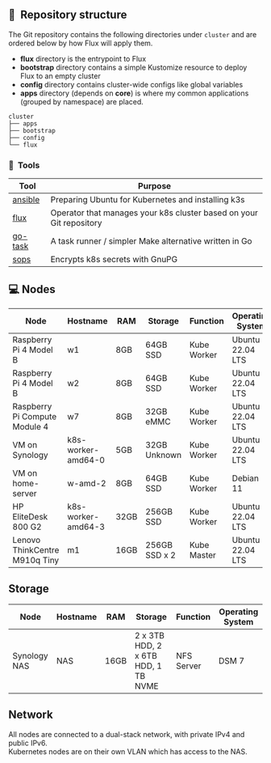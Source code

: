 ## :open_file_folder:&nbsp; Repository structure

The Git repository contains the following directories under `cluster` and are ordered below by how Flux will apply them.

- **flux** directory is the entrypoint to Flux
- **bootstrap** directory contains a simple Kustomize resource to deploy Flux to an empty cluster
- **config** directory contains cluster-wide configs like global variables
- **apps** directory (depends on **core**) is where my common applications (grouped by namespace) are placed.

```
cluster
├── apps
├── bootstrap
├── config
└── flux
```

### :wrench:&nbsp; Tools

| Tool                                                               | Purpose                                                             |
|--------------------------------------------------------------------|---------------------------------------------------------------------|
| [ansible](https://www.ansible.com)                                 | Preparing Ubuntu for Kubernetes and installing k3s                  |
| [flux](https://toolkit.fluxcd.io/)                                 | Operator that manages your k8s cluster based on your Git repository |
| [go-task](https://github.com/go-task/task)                         | A task runner / simpler Make alternative written in Go              |
| [sops](https://github.com/mozilla/sops)                            | Encrypts k8s secrets with GnuPG                                     |


## 💻 Nodes
| Node                     | Hostname | RAM  | Storage       | Function          | Operating System 
| ------------------------ |--|------| ------------- | ----------------- |------------------|
| Raspberry Pi 4 Model B   | w1 | 8GB  | 64GB SSD     | Kube Worker  | Ubuntu 22.04 LTS |
| Raspberry Pi 4 Model B   | w2 | 8GB  | 64GB SSD    | Kube Worker   | Ubuntu 22.04 LTS |
| Raspberry Pi Compute Module 4 | w7 | 8GB  | 32GB eMMC    | Kube Worker   | Ubuntu 22.04 LTS |
| VM on Synology   | k8s-worker-amd64-0 | 5GB  | 32GB Unknown     | Kube Worker   | Ubuntu 22.04 LTS |
| VM on home-server | w-amd-2 | 8GB | 64GB SSD | Kube Worker  | Debian 11 |
| HP EliteDesk 800 G2 | k8s-worker-amd64-3 | 32GB | 256GB SSD | Kube Worker  | Ubuntu 22.04 LTS |
| Lenovo ThinkCentre M910q Tiny | m1 | 16GB | 256GB SSD x 2 | Kube Master | Ubuntu 22.04 LTS |

## Storage
| Node                     | Hostname | RAM  | Storage       | Function          | Operating System
| ------------------------ |--|------| ------------- | ----------------- |------------------|
| Synology NAS        | NAS | 16GB | 2 x 3TB HDD, 2 x 6TB HDD, 1 TB NVME  | NFS Server | DSM 7            |

## Network

All nodes are connected to a dual-stack network, with private IPv4 and public IPv6.  
Kubernetes nodes are on their own VLAN which has access to the NAS.
